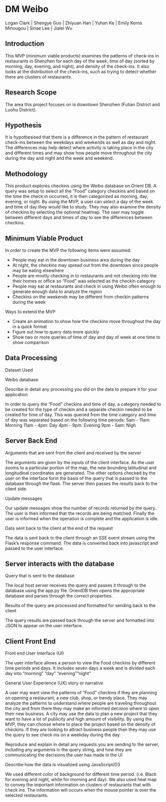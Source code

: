 # DM Weibo

Logan Clark | Shengye Guo | Zhiyuan Han | Yuhan Ke | Emily Kerns Minougou | Sinae Lee | Jialei Wu

## Introduction

This MVP (minimum viable products) examines the patterns of check-ins in restaurants in Shenzhen for each day of the week, time of day (sorted by morning, day, evening, and night), and density of the check-ins. It also looks at the distribution of the check-ins, such as trying to detect whether there are clusters of restaurants. 

## Research Scope 

The area this project focuses on is downtown Shenzhen (Futian District and Luohu District).

## Hypothesis

It is hypothesised that there is a difference in the pattern of restaurant check-ins between the weekdays and weekends as well as day and night. The differences may help detect where activity is taking place in the city and different times and may show how people move throughout the city during the day and night and the week and weekend. 

## Methodology 

This product explores checkins using the Weibo database on Orient DB. A query was setup to select all the “Food” category checkins and based on the time the check in occurred, it is then categorized as morning, day, evening, or night. By using the MVP, a user can select a day of the week and time of day they would like to study. They may also examine the density of checkins by selecting the optional heatmap. The user may toggle between different days and times of day to see the differences between checkins.

## Minimum Viable Product 

In order to create the MVP the following items were assumed:
-	People may eat in the downtown business area during the day
-	At night, the checkins may spread out from the downtown since people may be eating elsewhere
-	People are mostly checking in to restaurants and not checking into the their homes or office so “Food” was selected as the checkin category
-	People may eat at restaurants and check in using Weibo often enough to generate enough data to analyze the region
-	Checkins on the weekends may be different from checkin patterns during the week

Ways to extend the MVP
-	Create an animation to show how the checkins move throughout the day in a quick format
-	Figure out how to query data more quickly
-	Show two or more queries of time of day and day of week at one time to show comparison

## Data Processing 

Dataset Used

Weibo database 

Describe in detail any processing you did on the data to prepare it for your application

In order to query the “Food” checkins and time of day, a category needed to be created for the type of checkin and a separate checkin needed to be created for time of day. This was queried from the time category and time of day was separated based on the following time periods:
5am - 11am: Morning
11am - 4pm: Day
4pm - 9pm: Evening
9pm - 5am: Nigh

## Server Back End

Arguments that are sent from the client and received by the server

The arguments are given by the inputs of the client interface. As the user zooms to a particular portion of the map, the new bounding latitudinal and longitudinal coordinates are generated. The other options checked by the user on the interface form the basis of the query that is passed to the database through the flask. The server then passes the results back to the client side.

Update messages

Our update messages show the number of records returned by the query. The user is then informed that the records are being matched. Finally the user is informed when the operation is complete and the application is idle.

Data sent back to the client at the end of the request

The data is sent back to the client through an SSE event stream using the Flask’s response command. The data is converted back into javascript and passed to the user interface.

## Server interacts with the database

Query that is sent to the database

The local host server receives the query and passes it through to the database using the app.py file. OrientDB then opens the appropriate database and parses through the correct properties.
	
Results of the query are processed and formatted for sending back to the client

The query results are passed back through the server and formatted into JSON to appear on the user interface.

## Client Front End
	
Front end User Interface (UI)

The user interface allows a person to view the Food checkins by different time periods and days. It includes seven days  a week and is divided each day into “morning” “day” “evening”“night”

General User Experience (UX) story or narrative

A user may want view the patterns of “Food” checkins if they are planning on opening a restaurant, a new club, shop, or trendy place. They may analyze the patterns to understand where people are traveling throughout the city and from there they may make an informed decision where to open their new business. A city may use the data to plan a new project that they want to have a lot of publicity and high amount of visibility. By using the MVP, they can choose where to place the project based on the density of checkins. If they are looking to attract business people then they may use the query to see check ins on a weekday during the day.


Reproduce and explain in detail any requests you are sending to the server, including any arguments in the query string, and how they are communicating the decisions the user has made in the UI

Describe how the data is visualized using JavaScript/D3

We used different color of background for different time period. (i.e. Black for evening and night, white for morning and day). We also used heat map to convey the important information on clusters of restaurants that with check ins. The information will occurs when the mouse pointer is over the selected restaurants.
